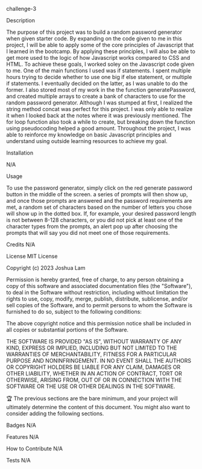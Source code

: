 challenge-3

Description

The purpose of this project was to build a random password generator when given starter code. By expanding on the code given to me in this project, I will be able to apply some of the core principles of Javascript that I learned in the bootcamp. By applying these principles, I will also be able to get more used to the logic of how Javascript works compared to CSS and HTML. To achieve these goals, I worked soley on the Javascript code given to me. One of the main functions I used was if statements. I spent multiple hours trying to decide whether to use one big if else statement, or multiple if statements. I eventually decided on the latter, as I was unable to do the former. I also stored most of my work in the the function generatePassword, and created multiple arrays to create a bank of characters to use for the random password generator. Although I was stumped at first, I realized the string method concat was perfect for this project. I was only able to realize it when I looked back at the notes where it was previously mentioned. The for loop function also took a while to create, but breaking down the function using pseudocoding helped a good amount.  Throughout the project, I was able to reinforce my knowledge on basic Javascript principles and understand using outside learning resources to achieve my goal.

Installation

N/A

Usage

To use the password generator, simply click on the red generate password button in the middle of the screen. a series of prompts will then show up, and once those prompts are answered and the password requirements are met, a random set of characters based on the number of letters you chose will show up in the dotted box. If, for example, your desired password length is not between 8-128 characters, or you did not pick at least one of the character types from the prompts, an alert pop up after choosing the prompts that will say you did not meet one of those requirements.


Credits N/A

License MIT License

Copyright (c) 2023 Joshua Lam

Permission is hereby granted, free of charge, to any person obtaining a copy of this software and associated documentation files (the "Software"), to deal in the Software without restriction, including without limitation the rights to use, copy, modify, merge, publish, distribute, sublicense, and/or sell copies of the Software, and to permit persons to whom the Software is furnished to do so, subject to the following conditions:

The above copyright notice and this permission notice shall be included in all copies or substantial portions of the Software.

THE SOFTWARE IS PROVIDED "AS IS", WITHOUT WARRANTY OF ANY KIND, EXPRESS OR IMPLIED, INCLUDING BUT NOT LIMITED TO THE WARRANTIES OF MERCHANTABILITY, FITNESS FOR A PARTICULAR PURPOSE AND NONINFRINGEMENT. IN NO EVENT SHALL THE AUTHORS OR COPYRIGHT HOLDERS BE LIABLE FOR ANY CLAIM, DAMAGES OR OTHER LIABILITY, WHETHER IN AN ACTION OF CONTRACT, TORT OR OTHERWISE, ARISING FROM, OUT OF OR IN CONNECTION WITH THE SOFTWARE OR THE USE OR OTHER DEALINGS IN THE SOFTWARE.

🏆 The previous sections are the bare minimum, and your project will ultimately determine the content of this document. You might also want to consider adding the following sections.

Badges N/A

Features N/A

How to Contribute N/A

Tests N/A
